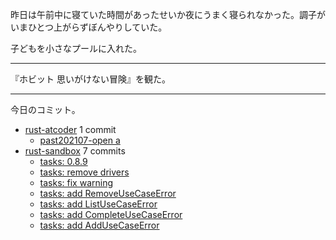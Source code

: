 昨日は午前中に寝ていた時間があったせいか夜にうまく寝られなかった。調子がいまひとつ上がらずぼんやりしていた。

子どもを小さなプールに入れた。

---

『ホビット 思いがけない冒険』を観た。

---

今日のコミット。

- [rust-atcoder](https://github.com/bouzuya/rust-atcoder) 1 commit
  - [past202107-open a](https://github.com/bouzuya/rust-atcoder/commit/de996e9299b1215968275b93df4babfbf3e72bd2)
- [rust-sandbox](https://github.com/bouzuya/rust-sandbox) 7 commits
  - [tasks: 0.8.9](https://github.com/bouzuya/rust-sandbox/commit/648257fb307bbd1d3d2df1de303fa8a18f3e213f)
  - [tasks: remove drivers](https://github.com/bouzuya/rust-sandbox/commit/ad6c186970b7cef92b20ad8fc90eae0b4eef5915)
  - [tasks: fix warning](https://github.com/bouzuya/rust-sandbox/commit/c7c215dbdee360914eea38018d87902c213d3625)
  - [tasks: add RemoveUseCaseError](https://github.com/bouzuya/rust-sandbox/commit/71399a016ff72b50d077b700b751bddaa3b8e289)
  - [tasks: add ListUseCaseError](https://github.com/bouzuya/rust-sandbox/commit/3aea8561d98a2179913e0d423309a142d0166f81)
  - [tasks: add CompleteUseCaseError](https://github.com/bouzuya/rust-sandbox/commit/cab7d3d273796471c8c7611627c4a95fc2d958a8)
  - [tasks: add AddUseCaseError](https://github.com/bouzuya/rust-sandbox/commit/8adbb22a69e03e95471b431e46bbfc49a2a53b90)
